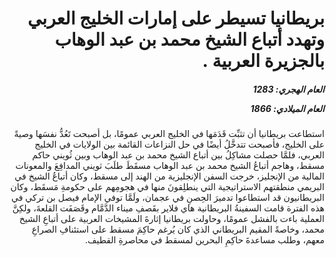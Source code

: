 <h1 dir="rtl">بريطانيا تسيطر على إمارات الخليج العربي وتهدد أتباع الشيخ محمد بن عبد الوهاب بالجزيرة العربية .</h1>

<h5 dir="rtl">العام الهجري:  1283

العام الميلادي: 1866

</h5>

<p dir="rtl">استطاعت بريطانيا أن تثبِّت قَدَمَها في الخليج العربي عمومًا، بل أصبحت تَعُدُّ نفسَها وصيةً على الخليج، فأصبحت تتدخَّلُ أيضًا في حل النزاعات القائمة بين الولايات في الخليج العربي، فلمَّا حصلت مشاكِلُ بين أتباع الشيخ محمد بن عبد الوهاب وبين ثُويني حاكم مسقط، وهاجم أتباعُ الشيخ محمد بن عبد الوهاب مسقَطَ طلَبَ ثويني المدافِعَ والمعونات المالية من الإنجليز، خرجت السفن الإنجليزية من الهند إلى مسقط، وكان أتباعُ الشيخ في البريمي منطقتهم الاستراتيجية التي ينطلِقونَ منها في هجومِهم على حكومةِ مَسقَط، وكان البريطانيون قد استطاعوا تدميرَ الحِصنِ في عجمان، ولَمَّا توفي الإمام فيصل بن تركي في هذه الفترة قامت السفينةُ البريطانية هاي فلاير بقَصفِ ميناء الدَّمَّام وقَصَفَت القلعةَ، ولكِنَّ العملية باءت بالفشل عمومًا، وحاولت بريطانيا إثارةَ المشيخات العربية على أتباعِ الشيخ محمد، وخاصةً المقيم البريطاني الذي كان يُرغم حاكِمَ مسقط على استئنافِ الصراعِ معهم، وطلب مساعدةَ حاكِمِ البحرين لمسقط في محاصرةِ القطيف.</p></br>
